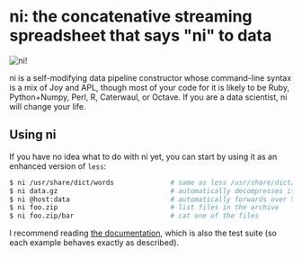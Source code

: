 # ni: the concatenative streaming spreadsheet that says "ni" to data
![ni!](http://spencertipping.com/ni.png)

ni is a self-modifying data pipeline constructor whose command-line syntax is
a mix of Joy and APL, though most of your code for it is likely to be Ruby,
Python+Numpy, Perl, R, Caterwaul, or Octave. If you are a data scientist, ni
will change your life.

## Using ni
If you have no idea what to do with ni yet, you can start by using it as an
enhanced version of `less`:

```sh
$ ni /usr/share/dict/words              # same as less /usr/share/dict/words
$ ni data.gz                            # automatically decompresses it
$ ni @host:data                         # automatically forwards over SSH
$ ni foo.zip                            # list files in the archive
$ ni foo.zip/bar                        # cat one of the files
```

I recommend reading [the documentation](doc/), which is also the test suite
(so each example behaves exactly as described).
